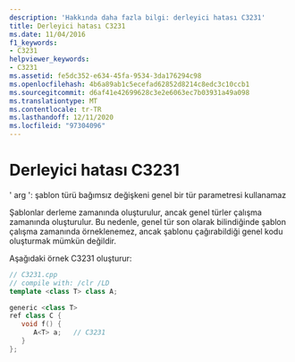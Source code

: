 ```yaml
---
description: 'Hakkında daha fazla bilgi: derleyici hatası C3231'
title: Derleyici hatası C3231
ms.date: 11/04/2016
f1_keywords:
- C3231
helpviewer_keywords:
- C3231
ms.assetid: fe5dc352-e634-45fa-9534-3da176294c98
ms.openlocfilehash: 4b6a89ab1c5ecefad62852d8214c8edc3c10ccb1
ms.sourcegitcommit: d6af41e42699628c3e2e6063ec7b03931a49a098
ms.translationtype: MT
ms.contentlocale: tr-TR
ms.lasthandoff: 12/11/2020
ms.locfileid: "97304096"
---
```

# <a name="compiler-error-c3231"></a>Derleyici hatası C3231

' arg ': şablon türü bağımsız değişkeni genel bir tür parametresi kullanamaz

Şablonlar derleme zamanında oluşturulur, ancak genel türler çalışma zamanında oluşturulur. Bu nedenle, genel tür son olarak bilindiğinde şablon çalışma zamanında örneklenemez, ancak şablonu çağırabildiği genel kodu oluşturmak mümkün değildir.

Aşağıdaki örnek C3231 oluşturur:

```cpp
// C3231.cpp
// compile with: /clr /LD
template <class T> class A;

generic <class T>
ref class C {
   void f() {
      A<T> a;   // C3231
   }
};
```
